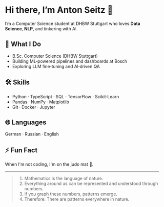 # Hi there, I’m Anton Seitz 👋

I’m a Computer Science student at DHBW Stuttgart who loves **Data Science**, **NLP**, and tinkering with AI.

## 🚀 What I Do

- B.Sc. Computer Science (DHBW Stuttgart)
- Building ML‑powered pipelines and dashboards at Bosch
- Exploring LLM fine‑tuning and AI‑driven QA

## 🛠️ Skills

- Python · TypeScript · SQL · TensorFlow · Scikit‑Learn
- Pandas · NumPy · Matplotlib
- Git · Docker · Jupyter

## 🌐 Languages

German · Russian · English

## ⚡ Fun Fact

When I'm not coding, I'm on the judo mat 🥋.

---

> 1. Mathematics is the language of nature.
> 2. Everything around us can be represented and understood through numbers.
> 3. If you graph these numbers, patterns emerge.
> 4. Therefore: There are patterns everywhere in nature.
